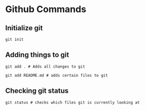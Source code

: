 # Github Commands 
## Initialize git 
```
git init
```

## Adding things to git 
```
git add . # Adds all changes to git
```
```
git add README.md # adds certain files to git 
```
## Checking git status 
```
git status # checks which files git is currently looking at 
```
